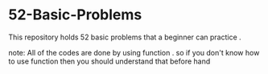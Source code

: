 # 52-Basic-Problems
This repository holds 52 basic problems that a beginner can practice .

note: All of the codes are done by using function . so if you don't know how to use function then you should understand that before hand
